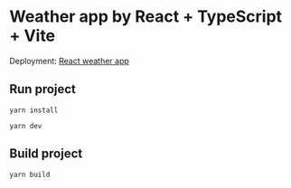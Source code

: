 # Weather app by React + TypeScript + Vite

Deployment: [React weather app](https://weather-app-tnd.netlify.app/)

## Run project

```
yarn install
```

```
yarn dev
```

## Build project

```
yarn build
```